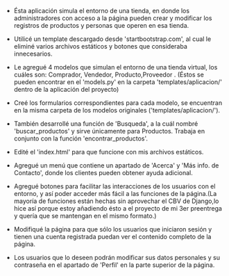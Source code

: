 - Ésta aplicación simula el entorno de una tienda, en donde los administradores con acceso a la página pueden crear y modificar los registros de productos y personas que operen en esa tienda.

- Utilicé un template descargado desde 'startbootstrap.com', al cual le eliminé varios archivos estáticos y botones que consideraba innecesarios.
- Le agregué 4 modelos que simulan el entorno de una tienda virtual, los cuáles  son:
Comprador, Vendedor, Producto,Proveedor . (Éstos se pueden encontrar en el 'models.py' en la carpeta 'templates/aplicacion/' dentro de la aplicación del proyecto)
- Creé los formularios correspondientes para cada modelo, se encuentran en la misma carpeta de los modelos originales ('templates/aplicacion/').
- También desarrollé una función de 'Busqueda', a la cuál nombré 'buscar_productos' y sirve únicamente para Productos. Trabaja en conjunto con la función 'encontrar_productos'.
- Edité el 'index.html' para que funcione con mis archivos estáticos.
- Agregué un menú que contiene un apartado de 'Acerca' y 'Más info. de Contacto', donde los clientes pueden obtener ayuda adicional.
- Agregué botones para facilitar las interacciones de los usuarios con el entorno, y así poder acceder más fácil a las funciones de la página.(La mayoría de funciones están hechas sin aprovechar el CBV de Django,lo hice así porque estoy añadiendo ésto a el proyecto de mi 3er preentrega y quería que se mantengan en el mismo formato.)
- Modifiqué la página para que sólo los usuarios que iniciaron sesión y tienen una cuenta registrada puedan ver el contenido completo de la página.
- Los usuarios que lo deseen podrán modificar sus datos personales y su contraseña en el apartado de 'Perfil' en la parte superior de la página.
